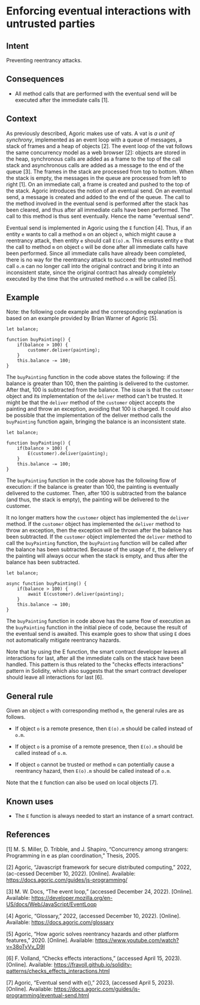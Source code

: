 # Enforcing eventual interactions with untrusted parties

## Intent
Preventing reentrancy attacks.

## Consequences
-   All method calls that are performed with the eventual send will be executed after the immediate calls [1].

## Context
As previously described, Agoric makes use of vats. A vat is
*a unit of synchrony*, implemented as an event loop with a queue of messages, a stack of frames and a heap of objects [2]. The event loop of the vat follows the same concurrency model as a web browser [2]: objects are stored in the heap, synchronous calls are added as a frame to the top of the call stack and asynchronous calls are added as a message to the end of the queue [3]. The frames in the stack are processed from top to bottom. When the stack is empty, the messages in the queue are processed from left to right [1]. On an immediate call, a frame is created and pushed to the top of the stack. Agoric introduces the notion of an eventual send. On an eventual send, a message is created and added to the end of the queue. The call to the method involved in the eventual send is performed after the stack has been cleared, and thus after all immediate calls have been performed. The call to this method is thus sent eventually. Hence the name
"eventual send".

Eventual send is implemented in Agoric using the `E` function [4]. Thus, if an entity `e` wants to call a method `m` on an object `o`, which might cause a reentrancy attack, then entity `e` should call `E(o).m`. This ensures entity `e` that the call to method `m` on object `o` will be done after all immediate calls have been performed. Since all immediate calls have already been completed, there is no way for the reentrancy attack to succeed: the untrusted method call `o.m` can no longer call into the original contract and bring it into an inconsistent state, since the original contract has already completely executed by the time that the untrusted method `o.m` will be called [5].

## Example
Note: the following code example and the corresponding explanation is based on an example provided by Brian Warner of Agoric [5].

``` {.JavaScript}
let balance;

function buyPainting() {
    if(balance > 100) {
        customer.deliver(painting);
    }
    this.balance -= 100;
}
```

The `buyPainting` function in the code above states the following: if the balance is greater than 100, then the painting is delivered to the customer. After that, 100 is subtracted from the balance. The issue is that the `customer` object and its implementation of the `deliver` method can't be trusted. It might be that the `deliver` method of the `customer` object accepts the painting and throw an exception, avoiding that 100 is charged. It could also be possible that the implementation of the deliver method calls the `buyPainting` function again, bringing the balance is an inconsistent state.

``` {.JavaScript}
let balance;

function buyPainting() {
    if(balance > 100) {
        E(customer).deliver(painting);
    }
    this.balance -= 100;
}
```

The `buyPainting` function in the code above has the following flow of execution: if the balance is greater than 100, the painting is eventually delivered to the customer. Then, after 100 is subtracted from the balance (and thus, the stack is empty), the painting will be delivered to the customer.

It no longer matters how the `customer` object has implemented the
`deliver` method. If the `customer` object has implemented the `deliver` method to throw an exception, then the exception will be thrown after the balance has been subtracted. If the `customer` object implemented the `deliver` method to call the `buyPainting` function, the `buyPainting` function will be called after the balance has been subtracted. Because of the usage of `E`, the delivery of the painting will always occur when the stack is empty, and thus after the balance has been subtracted.

``` {.JavaScript}
let balance;

async function buyPainting() {
    if(balance > 100) {
        await E(customer).deliver(painting);
    }
    this.balance -= 100;
}
```

The `buyPainting` function in code above has the same flow of execution as the `buyPainting` function in the initial piece of code, because the result of the eventual send is awaited. This example goes to show that using `E` does not automatically mitigate reentrancy hazards.

Note that by using the E function, the smart contract developer leaves all interactions for last, after all the immediate calls on the stack have been handled. This pattern is thus related to the \"checks effects interactions\" pattern in Solidity, which also suggests that the smart contract developer should leave all interactions for last [6].

## General rule
Given an object `o` with corresponding method `m`, the general rules are as follows.
- If object `o` is a remote presence, then `E(o).m` should be called instead of `o.m`.

- If object `o` is a promise of a remote presence, then `E(o).m` should be called instead of `o.m`.

- If object `o` cannot be trusted or method `m` can potentially cause a reentrancy hazard, then `E(o).m` should be called instead of `o.m`.

Note that the `E` function can also be used on local objects [7].

## Known uses
- The `E` function is always needed to start an instance of a smart contract.

## References
[1] M. S. Miller, D. Tribble, and J. Shapiro, “Concurrency among strangers: Programming in e as plan coordination,” Thesis, 2005.

[2] Agoric, “Javascript framework for secure distributed computing,” 2022, (ac-cessed December 10, 2022). [Online]. Available: https://docs.agoric.com/guides/js-programming/

[3] M. W. Docs, “The event loop,” (accessed December 24, 2022). [Online]. Available: https://developer.mozilla.org/en-US/docs/Web/JavaScript/EventLoop

[4] Agoric, “Glossary,” 2022, (accessed December 10, 2022). [Online]. Available: https://docs.agoric.com/glossary

[5] Agoric, “How agoric solves reentrancy hazards and other platform features,” 2020. [Online]. Available: https://www.youtube.com/watch?v=38oTyVv_D9I

[6] F. Volland, “Checks effects interactions,” (accessed April 15, 2023). [Online]. Available: https://fravoll.github.io/solidity-patterns/checks_effects_interactions.html

[7] Agoric, “Eventual send with e(),” 2023, (accessed April 5, 2023). [Online]. Available:
https://docs.agoric.com/guides/js-programming/eventual-send.html